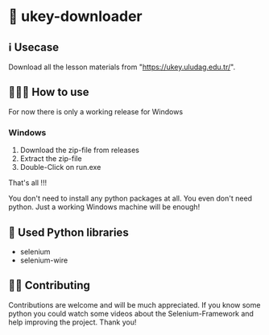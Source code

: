 # 🔗 ukey-downloader

## ℹ️ Usecase
Download all the lesson materials from "https://ukey.uludag.edu.tr/".


## 🧑🏻‍💻 How to use
For now there is only a working release for Windows
### Windows
1. Download the zip-file from releases
2. Extract the zip-file
3. Double-Click on run.exe

That's all !!!

You don't need to install any python packages at all. You even don't need python. Just a working Windows machine will be enough!

## 🐍 Used Python libraries
- selenium
- selenium-wire

## 🤝🏻 Contributing
Contributions are welcome and will be much appreciated. If you know some python you could watch some videos about the Selenium-Framework and help improving the project. Thank you!

